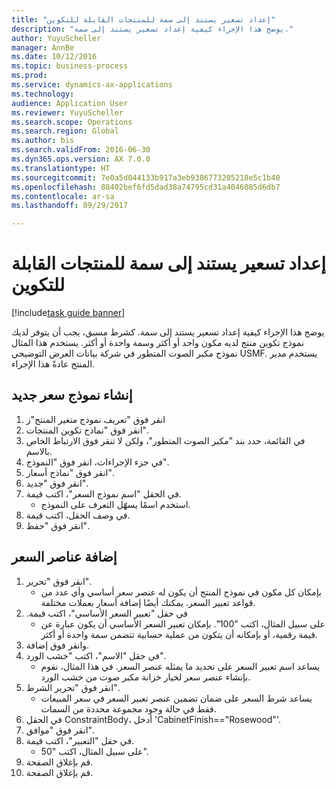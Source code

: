 ```yaml
--- 
title: "إعداد تسعير يستند إلى سمة للمنتجات القابلة للتكوين"
description: "يوضح هذا الإجراء كيفية إعداد تسعير يستند إلى سمة."
author: YuyuScheller
manager: AnnBe
ms.date: 10/12/2016
ms.topic: business-process
ms.prod: 
ms.service: dynamics-ax-applications
ms.technology: 
audience: Application User
ms.reviewer: YuyuScheller
ms.search.scope: Operations
ms.search.region: Global
ms.author: bis
ms.search.validFrom: 2016-06-30
ms.dyn365.ops.version: AX 7.0.0
ms.translationtype: HT
ms.sourcegitcommit: 7e0a5d044133b917a3eb9386773205218e5c1b40
ms.openlocfilehash: 88402bef6fd5dad38a74795cd31a4046085d6db7
ms.contentlocale: ar-sa
ms.lasthandoff: 09/29/2017

---
```

# <a name="set-up-attribute-based-pricing-for-configurable-products"></a>إعداد تسعير يستند إلى سمة للمنتجات القابلة للتكوين

[!include[task guide banner](../../includes/task-guide-banner.md)]

يوضح هذا الإجراء كيفية إعداد تسعير يستند إلى سمة. كشرط مسبق، يجب أن يتوفر لديك نموذج تكوين منتج لديه مكون واحد أو أكثر وسمة واحدة أو أكثر. يستخدم هذا المثال نموذج مكبر الصوت المتطور في شركة بيانات العرض التوضيحي USMF. يستخدم مدير المنتج عادةً هذا الإجراء.


## <a name="create-a-new-price-model"></a>إنشاء نموذج سعر جديد
1. انقر فوق "تعريف نموذج متغير المنتج"ز
2. انقر فوق "نماذج تكوين المنتجات".
3. في القائمة، حدد بند "مكبر الصوت المتطور"، ولكن لا تنقر فوق الارتباط الخاص بالاسم.
4. في جزء الإجراءات، انقر فوق "النموذج".
5. انقر فوق "نماذج أسعار".
6. انقر فوق "جديد".
7. في الحقل "اسم نموذج السعر"، اكتب قيمة.
    * استخدم اسمًا يسهّل التعرف على النموذج.  
8. في وصف الحقل، اكتب قيمة.
9. انقر فوق "حفظ".

## <a name="add-price-elements"></a>إضافة عناصر السعر
1. انقر فوق "تحرير".
    * بإمكان كل مكون في نموذج المنتج أن يكون له عنصر سعر أساسي وأي عدد من قواعد تعبير السعر. يمكنك أيضًا إضافة أسعار بعملات مختلفة.  
2. في حقل "‏‫تعبير السعر الأساسي"، اكتب قيمة.
    * على سبيل المثال، اكتب "100".   بإمكان تعبير السعر الأساسي أن يكون عبارة عن قيمة رقمية، أو بإمكانه أن يتكون من عملية حسابية تتضمن سمة واحدة أو أكثر.  
3. وانقر فوق إضافة.
4. في حقل "الاسم"، اكتب "خشب الورد".
    * يساعد اسم تعبير السعر على تحديد ما يمثله عنصر السعر. في هذا المثال، نقوم بإنشاء عنصر سعر لخيار خزانة مكبر صوت من خشب الورد.  
5. انقر فوق "تحرير الشرط".
    * يساعد شرط السعر على ضمان تضمين عنصر تعبير السعر في سعر المبيعات فقط في حالة وجود مجموعة محددة من السمات.  
6. في الحقل ConstraintBody، أدخل 'CabinetFinish=="Rosewood"'.
7. انقر فوق "موافق".
8. في حقل "التعبير"، اكتب قيمة.
    * على سبيل المثال، اكتب "50".  
9. قم بإغلاق الصفحة.
10. قم بإغلاق الصفحة.


